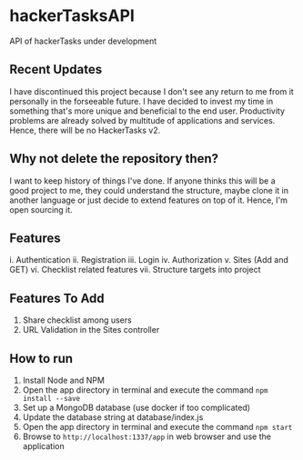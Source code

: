 # hackerTasksAPI
API of hackerTasks under development


## Recent Updates

I have discontinued this project because I don't see any return to me from it personally in the forseeable future. I have decided to invest my time in something that's more unique and beneficial to the end user. Productivity problems are already solved by multitude of applications and services. Hence, there will be no HackerTasks v2. 

## Why not delete the repository then?

I want to keep history of things I've done. If anyone thinks this will be a good project to me, they could understand the structure, maybe clone it in another language or just decide to extend features on top of it. Hence, I'm open sourcing it. 


## Features
i. Authentication
ii. Registration
iii. Login
iv. Authorization
v. Sites (Add and GET)
vi. Checklist related features
vii. Structure targets into project 

## Features To Add

1. Share checklist among users
1. URL Validation in the Sites controller


## How to run
1. Install Node and NPM
1. Open the app directory in terminal and execute the command `npm install --save`
1. Set up a MongoDB database (use docker if too complicated)
1. Update the database string at database/index.js 
1. Open the app directory in terminal and execute the command `npm start`
1. Browse to `http://localhost:1337/app` in web browser and use the application
